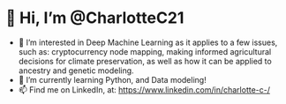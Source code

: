# 👋 Hi, I’m @CharlotteC21
- 👀 I’m interested in Deep Machine Learning as it applies to a few issues, such as: cryptocurrency node mapping, making informed agricultural decisions for climate preservation, as well as how it can be applied to ancestry and genetic modeling.
- 🌱 I’m currently learning Python, and Data modeling! 
- 📫 Find me on LinkedIn, at: https://www.linkedin.com/in/charlotte-c-/

<!---
CharlotteC21/CharlotteC21 is a ✨ special ✨ repository because its `README.md` (this file) appears on your GitHub profile.
You can click the Preview link to take a look at your changes.
--->
